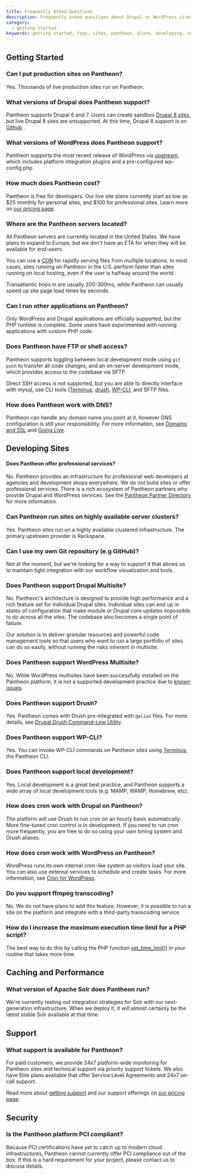 ```yaml
---
title: Frequently Asked Questions
description: Frequently asked questions about Drupal or WordPress sites on Pantheon.
category:
  - getting-started
keywords: getting started, faqs, sites, pantheon, plans, developing, security
---
```

## Getting Started

### Can I put production sites on Pantheon?

Yes. Thousands of live production sites run on Pantheon.

### What versions of Drupal does Pantheon support?

Pantheon supports Drupal 6 and 7. Users can create sandbox [Drupal 8 sites](/docs/articles/drupal/8), but live Drupal 8 sites are unsupported. At this time, Drupal 8 support is on [Github](https://github.com/pantheon-systems/drops-8/issues) .

### What versions of WordPress does Pantheon support?

Pantheon supports the most recent release of WordPress via [upstream](https://github.com/pantheon-systems/WordPress), which includes platform integration plugins and a pre-configured wp-config.php.

### How much does Pantheon cost?

Pantheon is free for developers. Our live site plans currently start as low as $25 monthly for personal sites, and $100 for professional sites. Learn more on [our pricing page](https://pantheon.io/pricing).


### Where are the Pantheon servers located?

All Pantheon servers are currently located in the United States. We have plans to expand to Europe, but we don't have an ETA for when they will be available for end-users.

You can use a [CDN](/docs/articles/drupal/content-delivery-network-cdn-for-file-distribution/) for rapidly serving files from multiple locations. In most cases, sites running on Pantheon in the U.S. perform faster than sites running on local hosting, even if the user is halfway around the world.

Transatlantic hops in are usually 200-300ms, while Pantheon can usually speed up site page load times by seconds.

### Can I run other applications on Pantheon?

Only WordPress and Drupal applications are officially supported, but the PHP runtime is complete. Some users have experimented with running applications with custom PHP code.

### Does Pantheon have FTP or shell access?

Pantheon supports toggling between local development mode using `git push` to transfer all code changes, and an on-server development mode, which provides access to the codebase via SFTP.

Direct SSH access is not supported, but you are able to directly interface with mysql, use CLI tools ([Terminus](/docs/articles/local/cli/), [drush](/docs/articles/local/drupal-drush-command-line-utility/), [WP-CLI](#Does-Pantheon-support-WP-CLI?), and SFTP files.


### How does Pantheon work with DNS?

Pantheon can handle any domain name you point at it, however DNS configuration is still your responsibility. For more information, see [Domains and SSL](/docs/articles/sites/domains/) and [Going Live](/docs/articles/going-live/).

## Developing Sites

#### Does Pantheon offer professional services?
No. Pantheon provides an infrastructure for professional web developers at agencies and development shops everywhere. We do not build sites or offer professional services. There is a rich ecosystem of Pantheon partners who provide Drupal and WordPress services. See the [Pantheon Partner Directory](https://www.pantheon.io/partners) for more information.

### Can Pantheon run sites on highly available server clusters?

Yes. Pantheon sites run on a highly available clustered infrastructure. The primary upstream provider is Rackspace.

### Can I use my own Git repository (e.g GitHub)?

Not at the moment, but we're looking for a way to support it that allows us to maintain tight integration with our workflow visualization and tools.

### Does Pantheon support Drupal Multisite?

No. Pantheon's architecture is designed to provide high performance and a rich feature set for individual Drupal sites. Individual sites can end up in states of configuration that make module or Drupal core updates impossible to do across all the sites. The codebase also becomes a single point of failure.

Our solution is to deliver granular resources and powerful code management tools so that users who want to run a large portfolio of sites can do so easily, without running the risks inherent in multisite.

### Does Pantheon support WordPress Multisite?

No. While WordPress multisites have been successfully installed on the Pantheon platform, it is not a supported development practice due to [known issues](/docs/articles/wordpress/wordpress-known-issues#site-networks-/-multisite).

### Does Pantheon support Drush?

Yes. Pantheon comes with Drush pre-integrated with `@alias` files. For more details, see [Drupal Drush Command-Line Utility](/docs/articles/local/drupal-drush-command-line-utility/).

### Does Pantheon support WP-CLI?

Yes. You can invoke WP-CLI commands on Pantheon sites using [Terminus](/docs/articles/local/cli/), the Pantheon CLI.

### Does Pantheon support local development?

Yes. Local development is a great best practice, and Pantheon supports a wide array of local development tools (e.g. MAMP, WAMP, Homebrew, etc).

### How does cron work with Drupal on Pantheon?

The platform will use Drush to run cron on an hourly basis automatically. More fine-tuned cron control is in development. If you need to run cron more frequently, you are free to do so using your own timing system and Drush aliases.

### How does cron work with WordPress on Pantheon?

WordPress runs its own internal cron-like system as visitors load your site. You can also use external services to schedule and create tasks. For more information, see [Cron for WordPress](/docs/articles/wordpress/cron-for-wordpress).

### Do you support ffmpeg transcoding?

No. We do not have plans to add this feature. However, it is possible to run a site on the platform and integrate with a third-party transcoding service.

### How do I increase the maximum execution time limit for a PHP script?

The best way to do this by calling the PHP function [set\_time\_limit()](http://php.net/manual/en/function.set-time-limit.php) in your routine that takes more time.

## Caching and Performance

### What version of Apache Solr does Pantheon run?

We're currently testing out integration strategies for Solr with our next-generation infrastructure. When we deploy it, it will almost certainly be the latest stable Solr available at that time.


## Support

### What support is available for Pantheon?

For paid customers, we provide 24x7 platform-wide monitoring for Pantheon sites and technical support via priority support tickets. We also have Elite plans available that offer Service Level Agreements and 24x7 on-call support.

Read more about [getting support](https://pantheon.io/docs/articles/getting-support/) and our support offerings on [our pricing page](https://pantheon.io/pricing).


## Security

### Is the Pantheon platform PCI compliant?

Because PCI certifications have yet to catch up to modern cloud infrastructures, Pantheon cannot currently offer PCI compliance out of the box. If this is a hard requirement for your project, please contact us to discuss details.
